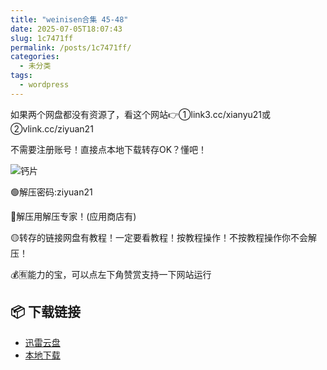 ```yaml
---
title: "weinisen合集 45-48"
date: 2025-07-05T18:07:43
slug: 1c7471ff
permalink: /posts/1c7471ff/
categories:
  - 未分类
tags:
  - wordpress
---
```


如果两个网盘都没有资源了，看这个网站👉①link3.cc/xianyu21或②vlink.cc/ziyuan21

不需要注册账号！直接点本地下载转存OK？懂吧！

![钙片](/images/wp/1c7471ff-a8a6d563.jpg)

🟢解压密码:ziyuan21

🔵解压用解压专家！(应用商店有)

🟡转存的链接网盘有教程！一定要看教程！按教程操作！不按教程操作你不会解压！

💰🈶能力的宝，可以点左下角赞赏支持一下网站运行

## 📦 下载链接
- [迅雷云盘](https://blziyuan21.com/pay-download/9513?key=c4b88683b8&down_id=0)
- [本地下载](https://blziyuan21.com/pay-download/9513?key=c4b88683b8&down_id=1)

